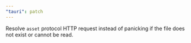 ```yaml
---
"tauri": patch
---
```


Resolve `asset` protocol HTTP request instead of panicking if the file does not exist or cannot be read.
